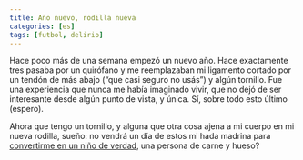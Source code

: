 ```yaml
---
title: Año nuevo, rodilla nueva
categories: [es]
tags: [futbol, delirio]
---
```

Hace poco más de una semana empezó un nuevo año. Hace exactamente tres pasaba por un quirófano y me reemplazaban mi ligamento cortado por un tendón de más abajo (&#8220;que casi seguro no usás&#8221;) y algún tornillo. Fue una experiencia que nunca me había imaginado vivir, que no dejó de ser interesante desde algún punto de vista, y única. Sí, sobre todo esto último (espero).

Ahora que tengo un tornillo, y alguna que otra cosa ajena a mi cuerpo en mi nueva rodilla, sueño: no vendrá un día de estos mi hada madrina para <a href="http://www.youtube.com/watch?v=ry6Sbt13EQE" target="_blank">convertirme en un niño de verdad</a>, una persona de carne y hueso?
